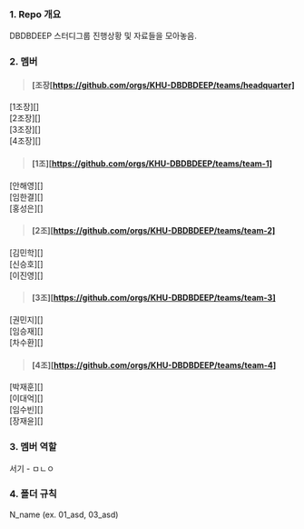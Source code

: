 ### 1. Repo 개요
DBDBDEEP 스터디그룹 진행상황 및 자료들을 모아놓음.

### 2. 멤버
> #### [조장[https://github.com/orgs/KHU-DBDBDEEP/teams/headquarter]  
[1조장][]  
[2조장][]  
[3조장][]  
[4조장][]  


> #### [1조][https://github.com/orgs/KHU-DBDBDEEP/teams/team-1]  
[안해영][]  
[임한결][]  
[홍성은][]  

> #### [2조][https://github.com/orgs/KHU-DBDBDEEP/teams/team-2]  
[김민학][]  
[신승호][]  
[이진영][]  

> #### [3조][https://github.com/orgs/KHU-DBDBDEEP/teams/team-3]  
[권민지][]  
[임승재][]  
[차수환][]  

> #### [4조][https://github.com/orgs/KHU-DBDBDEEP/teams/team-4]  
[박재훈][]  
[이대억][]  
[임수빈][]  
[장재윤][]  

### 3. 멤버 역할
서기 - ㅁㄴㅇ

### 4. 폴더 규칙
N_name (ex. 01_asd, 03_asd)
